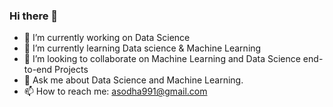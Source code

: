 ### Hi there 👋

<!--
**asodha991/asodha991** is a ✨ _special_ ✨ repository because its `README.md` (this file) appears on your GitHub profile.

-->

- 🔭 I’m currently working on Data Science
- 🌱 I’m currently learning Data science & Machine Learning
- 👯 I’m looking to collaborate on Machine Learning and Data Science end-to-end Projects
- 💬 Ask me about Data Science and Machine Learning.
- 📫 How to reach me: asodha991@gmail.com
